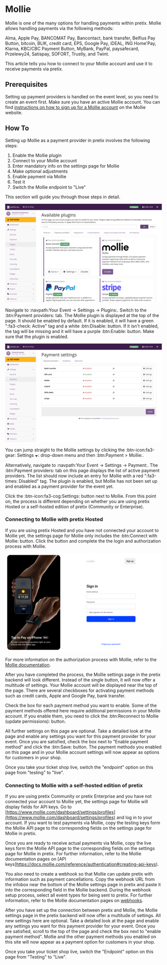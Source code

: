 # Mollie

Mollie is one of the many options for handling payments within pretix. 
Mollie allows handling payments via the following methods: 

Alma, Apple Pay, BANCOMAT Pay, Bancontact, bank transfer, Belfius Pay Button, bitcoin, BLIK, credit card, EPS, Google Pay, iDEAL, ING Home'Pay, Klarna, KBC/CBC Payment Button, MyBank, PayPal, paysafecard, Przelewy24, Satispay, SOFORT, Trustly, and Twint. 

This article tells you how to connect to your Mollie account and use it to receive payments via pretix. 

## Prerequisites

Setting up payment providers is handled on the event level, so you need to create an event first. 
Make sure you have an active Mollie account. 
You can find [instructions on how to sign up for a Mollie account](https://docs.mollie.com/docs/create-an-account) on the Mollie website. 

## How To 

Setting up Mollie as a payment provider in pretix involves the following steps: 

 1. Enable the Mollie plugin 
 2. Connect to your Mollie account 
 3. Enter mandatory info on the settings page for Mollie
 4. Make optional adjustments
 5. Enable payment via Mollie
 6. Test it 
 7. Switch the Mollie endpoint to "Live" 

This section will guide you through those steps in detail. 

![Plugins settings page. The "Payment providers" tab is open, displaying the plugins for bank transfer, Mollie, PayPal, and Stripe, all of which are active.](../../assets/screens/payment-providers/plugins-top.png "Available plugins")

Navigate to :navpath:Your Event → Settings → Plugins:.
Switch to the :btn:Payment providers: tab. 
The Mollie plugin is displayed at the top of the page. 
It should be enabled by default. 
If it is enabled, it will have a green ":fa3-check: Active" tag and a white :btn:Disable: button. 
If it isn't enabled, the tag will be missing and it will have a purple :btn:Enable: button. 
Make sure that the plugin is enabled. 

![Payment settings page. The "payment providers" tab is open, showing a list with the following entries: bank transfer, gift card, PayPal, SEPA debit and Mollie; gift card is enabled and all other entries are disabled. All entires have 'settings' buttons next to them.](../../assets/screens/payment-providers/payment-settings.png "Payment settings" )

You can jump straight to the Mollie settings by clicking the :btn-icon:fa3-gear: Settings 🞃: drop-down menu and then :btn:Payment > Mollie:. 

Alternatively, navigate to :navpath:Your Event → Settings → Payment:. 
The :btn:Payment providers: tab on this page displays the list of active payment providers. 
The list should now include an entry for Mollie with a red ":fa3-times: Disabled" tag. 
The plugin is enabled, but Mollie has not been set up and enabled as a payment provider for the event yet. 

Click the :btn-icon:fa3-cog:Settings: button next to Mollie. 
From this point on, the process is different depending on whether you are using pretix Hosted or a self-hosted edition of pretix (Community or Enterprise). 

### Connecting to Mollie with pretix Hosted 

<!-- md:hosted -->

If you are using pretix Hosted and you have not connected your account to Mollie yet, the settings page for Mollie only includes the :btn:Connect with Mollie: button. 
Click the button and complete the the login and authorization process with Mollie. 

![Mollie website with a form for singing in and an image advertising "Tap to Pay on iPhone".](../../assets/screens/payment-providers/mollie-sign-in.png "Mollie–Sign in" )

For more information on the authorization process with Mollie, refer to the [Mollie documentation](https://docs.mollie.com/docs/getting-started). 

After you have completed the process, the Mollie settings page in the pretix backend will look different. 
Instead of the single button, it will now offer a multitude of settings. 
Your Mollie account will be displayed near the top of the page. 
There are several checkboxes for activating payment methods such as credit cards, Apple and Google Pay, bank transfer. 

Check the box for each payment method you want to enable. 
Some of the payment methods offered here require additional permissions in your Mollie account. 
If you enable them, you need to click the :btn:Reconnect to Mollie (update permissions): button. 

All further settings on this page are optional. 
Take a detailed look at the page and enable any settings you want for this payment provider for your event. 
Once you are satisfied, check the box next to "Enable payment method" and click the :btn:Save: button. 
The payment methods you enabled on this page and in your Mollie account settings will now appear as options for customers in your shop. 

Once you take your ticket shop live, switch the "endpoint" option on this page from "testing" to "live". 

### Connecting to Mollie with a self-hosted edition of pretix 

<!-- md:community --> 
<!-- md:enterprise -->

If you are using pretix Community or pretix Enterprise and you have not connected your account to Mollie yet, the settings page for Mollie will display fields for API keys. 
Go to [https://www.mollie.com/dashboard/settings/profiles](https://www.mollie.com/dashboard/settings/profiles) and log in to your account. 
If you want to test payments via Mollie, copy the testing keys form the Mollie API page to the corresponding fields on the settings page for Mollie in pretix. 

Once you are ready to receive actual payments via Mollie, copy the live keys form the Mollie API page to the corresponding fields on the settings page for Mollie in pretix.
For further information, refer to the Mollie documentation pages on [API keys]https://docs.mollie.com/reference/authentication#creating-api-keys).  

You also need to create a webhook so that Mollie can update pretix with information such as payment cancellations. 
Copy the webhook URL from the infobox near the bottom of the Mollie settings page in pretix and paste it into the corresponding field in the Mollie backend. 
During the webhook setup process, select all event types for being sent to pretix. 
For further information, refer to the Mollie documentation pages on [webhooks](https://docs.mollie.com/reference/webhooks). 

After you have set up the connection between pretix and Mollie, the Mollie settings page in the pretix backend will now offer a multitude of settings. 
All new settings here are optional. 
Take a detailed look at the page and enable any settings you want for this payment provider for your event. 
Once you are satisfied, scroll to the top of the page and check the box next to "enable payment method". 
Mollie and the other payment methods you enabled on this site will now appear as a payment option for customers in your shop. 

Once you take your ticket shop live, switch the "Endpoint" option on this page from "Testing" to "Live". 